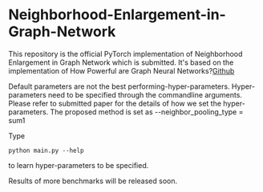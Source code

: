 # Neighborhood-Enlargement-in-Graph-Network
This repository is the official PyTorch implementation of Neighborhood Enlargement in Graph Network which is submitted.
It's based on the implementation of How Powerful are Graph Neural Networks?[Github](https://github.com/weihua916/powerful-gnns)

Default parameters are not the best performing-hyper-parameters. Hyper-parameters need to be specified through the commandline arguments. Please refer to submitted paper for the details of how we set the hyper-parameters. The proposed method is set as --neighbor_pooling_type = sum1

Type

```
python main.py --help
```

to learn hyper-parameters to be specified.

Results of more benchmarks will be released soon.
